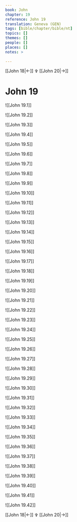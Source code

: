 ```yaml
---
book: John
chapter: 19
reference: John 19
translation: Geneva (GEN)
tags: [bible/chapter/bible/nt]
topics: []
themes: []
people: []
places: []
notes: >
  
---
```


[[John 18|<-]] ✞ [[John 20|->]]

# John 19

![[John 19.1]]

![[John 19.2]]

![[John 19.3]]

![[John 19.4]]

![[John 19.5]]

![[John 19.6]]

![[John 19.7]]

![[John 19.8]]

![[John 19.9]]

![[John 19.10]]

![[John 19.11]]

![[John 19.12]]

![[John 19.13]]

![[John 19.14]]

![[John 19.15]]

![[John 19.16]]

![[John 19.17]]

![[John 19.18]]

![[John 19.19]]

![[John 19.20]]

![[John 19.21]]

![[John 19.22]]

![[John 19.23]]

![[John 19.24]]

![[John 19.25]]

![[John 19.26]]

![[John 19.27]]

![[John 19.28]]

![[John 19.29]]

![[John 19.30]]

![[John 19.31]]

![[John 19.32]]

![[John 19.33]]

![[John 19.34]]

![[John 19.35]]

![[John 19.36]]

![[John 19.37]]

![[John 19.38]]

![[John 19.39]]

![[John 19.40]]

![[John 19.41]]

![[John 19.42]]

[[John 18|<-]] ✞ [[John 20|->]]
